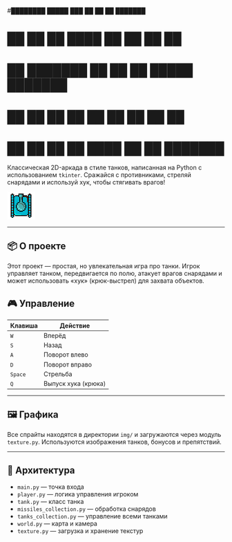 
#████████  █████  ███    ██ ██   ██ ███████ 
#   ██    ██   ██ ████   ██ ██  ██  ██      
#   ██    ███████ ██ ██  ██ █████   ███████ 
#   ██    ██   ██ ██  ██ ██ ██  ██       ██ 
#   ██    ██   ██ ██   ████ ██   ██ ███████ 
                                           
                                           
 
                                                           


Классическая 2D-аркада в стиле танков, написанная на Python с использованием `tkinter`. Сражайся с противниками, стреляй снарядами и используй хук, чтобы стягивать врагов!

![tanks\_game\_banner](img/tank_up.png) <!-- Замените на скриншот игры, если он у вас есть -->

---

## 📦 О проекте

Этот проект — простая, но увлекательная игра про танки. Игрок управляет танком, передвигается по полю, атакует врагов снарядами и может использовать «хук» (крюк-выстрел) для захвата объектов.

## 🎮 Управление

| Клавиша | Действие            |
| ------- | ------------------- |
| `W`     | Вперёд              |
| `S`     | Назад               |
| `A`     | Поворот влево       |
| `D`     | Поворот вправо      |
| `Space` | Стрельба            |
| `Q`     | Выпуск хука (крюка) |

---

## 🖼️ Графика

Все спрайты находятся в директории `img/` и загружаются через модуль `texture.py`. Используются изображения танков, бонусов и препятствий.

---

## 🧠 Архитектура

* `main.py` — точка входа
* `player.py` — логика управления игроком
* `tank.py` — класс танка
* `missiles_collection.py` — обработка снарядов
* `tanks_collection.py` — управление всеми танками
* `world.py` — карта и камера
* `texture.py` — загрузка и хранение текстур





 

